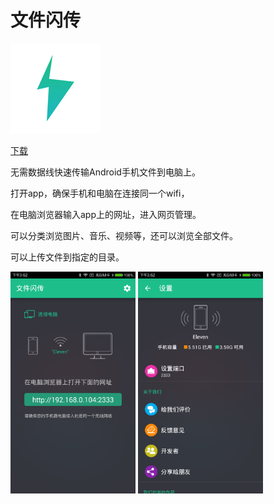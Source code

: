 # 文件闪传

![image](./img/文件闪存logo144.png)

<a class="download-btn" href="http://d.apptor.me/FFT/3.1/FastFileTransfer-sourceRelease-3.1-build26_31_jiagu_sign.apk"><i class="fa fa-android"></i> 下载</a>

无需数据线快速传输Android手机文件到电脑上。

打开app，确保手机和电脑在连接同一个wifi，

在电脑浏览器输入app上的网址，进入网页管理。

可以分类浏览图片、音乐、视频等，还可以浏览全部文件。

可以上传文件到指定的目录。

<img src="./img/file1.png" width="200px" height="auto"/>
<img src="./img/file2.png" width="200px" height="auto"/>
